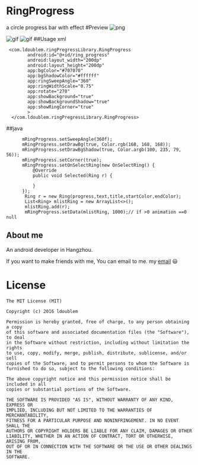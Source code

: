 # RingProgress
a circle progress bar with effect
#Preview
![png](https://github.com/ldoublem/RingProgress/blob/master/shot/shot1.jpeg)

![gif](https://github.com/ldoublem/RingProgress/blob/master/shot/shot2.gif)
![gif](https://github.com/ldoublem/RingProgress/blob/master/shot/shot3.gif)
##Usage  xml
```
 <com.ldoublem.ringPregressLibrary.RingProgress
        android:id="@+id/ring_progress"
        android:layout_width="200dp"
        android:layout_height="200dp"
        app:bgColor="#707070"
        app:bgShadowColor="#ffffff"
        app:ringSweepAngle="360"
        app:ringWidthScale="0.75"
        app:rotate="270"
        app:showBackground="true"
        app:showBackgroundShadow="true"
        app:showRingCorner="true"
        >
  </com.ldoublem.ringPregressLibrary.RingProgress>
```
##java
```
      mRingProgress.setSweepAngle(360f);
      mRingProgress.setDrawBg(true, Color.rgb(168, 168, 168));
      mRingProgress.setDrawBgShadow(true, Color.argb(100, 235, 79, 56));
      mRingProgress.setCorner(true);
      mRingProgress.setOnSelectRing(new OnSelectRing() {
          @Override
          public void Selected(Ring r) {
         
          }
      });
       Ring r = new Ring(progress,text,title,startColor,endColor);
       List<Ring> mlistRing = new ArrayList<>();
       mlistRing.add(r);
       mRingProgress.setData(mlistRing, 1000);// if >0 animation ==0 null

```

## About me

An android developer in Hangzhou.

If you want to make friends with me, You can email to me.
my [email](mailto:1227102260@qq.com) :smiley:


License
=======

    The MIT License (MIT)

	Copyright (c) 2016 ldoublem

	Permission is hereby granted, free of charge, to any person obtaining a copy
	of this software and associated documentation files (the "Software"), to deal
	in the Software without restriction, including without limitation the rights
	to use, copy, modify, merge, publish, distribute, sublicense, and/or sell
	copies of the Software, and to permit persons to whom the Software is
	furnished to do so, subject to the following conditions:

	The above copyright notice and this permission notice shall be included in all
	copies or substantial portions of the Software.

	THE SOFTWARE IS PROVIDED "AS IS", WITHOUT WARRANTY OF ANY KIND, EXPRESS OR
	IMPLIED, INCLUDING BUT NOT LIMITED TO THE WARRANTIES OF MERCHANTABILITY,
	FITNESS FOR A PARTICULAR PURPOSE AND NONINFRINGEMENT. IN NO EVENT SHALL THE
	AUTHORS OR COPYRIGHT HOLDERS BE LIABLE FOR ANY CLAIM, DAMAGES OR OTHER
	LIABILITY, WHETHER IN AN ACTION OF CONTRACT, TORT OR OTHERWISE, ARISING FROM,
	OUT OF OR IN CONNECTION WITH THE SOFTWARE OR THE USE OR OTHER DEALINGS IN THE
	SOFTWARE.

